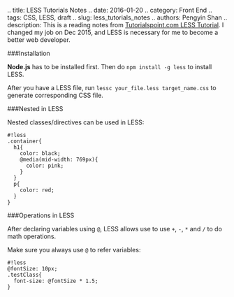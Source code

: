 .. title: LESS Tutorials Notes
.. date: 2016-01-20
.. category: Front End
.. tags: CSS, LESS, draft
.. slug: less_tutorials_notes
.. authors: Pengyin Shan
.. description: This is a reading notes from <a href="http://www.tutorialspoint.com/less/index.htm">Tutorialspoint.com LESS Tutorial</a>. I changed my job on Dec 2015, and LESS is necessary for me to become a better web developer.

###Installation

**Node.js** has to be installed first. Then do `npm install -g less` to install LESS.

After you have a LESS file, run `lessc your_file.less target_name.css` to generate corresponding CSS file.

###Nested in LESS

Nested classes/directives can be used in LESS:

    #!less
    .container{
      h1{
        color: black;
        @media(mid-width: 769px){
          color: pink;
        }
      }
      p{
        color: red;
      }
    }

###Operations in LESS

After declaring variables using `@`, LESS allows use to use `+`, `-`, `*` and `/` to do math operations.

Make sure you always use `@` to refer variables:

    #!less
    @fontSize: 10px;
    .testClass{
      font-size: @fontSize * 1.5;
    }
